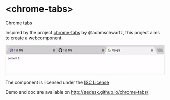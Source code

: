 # \<chrome-tabs\>

Chrome tabs

Inspired by the project [chrome-tabs][1] by @adamschwartz, this project aims to create a webcomponent.

![chrome-tabs](chrome-tabs.gif)

The component is licensed under the [ISC License](LICENSE.md)

Demo and doc are available on http://zedesk.github.io/chrome-tabs/

[1]: https://github.com/adamschwartz/chrome-tabs
